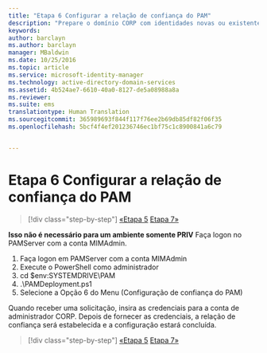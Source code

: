 ```yaml
---
title: "Etapa 6 Configurar a relação de confiança do PAM"
description: "Prepare o domínio CORP com identidades novas ou existentes para serem gerenciadas pelo Privileged Identity Manager usando scripts"
keywords: 
author: barclayn
ms.author: barclayn
manager: MBaldwin
ms.date: 10/25/2016
ms.topic: article
ms.service: microsoft-identity-manager
ms.technology: active-directory-domain-services
ms.assetid: 4b524ae7-6610-40a0-8127-de5a08988a8a
ms.reviewer: 
ms.suite: ems
translationtype: Human Translation
ms.sourcegitcommit: 365989693f844f117f76ee2b69db85df82f06f35
ms.openlocfilehash: 5bcf4f4ef201236746ec1bf75c1c8900841a6c79


---
```


# <a name="step-6-set-up-the-pam-trust"></a>Etapa 6 Configurar a relação de confiança do PAM

>[!div class="step-by-step"]
[«Etapa 5](sp1-step5-configuring-pam.md)
[Etapa 7»](sp1-step7-setup-sidhistory-sidfiltering.md)

**Isso não é necessário para um ambiente somente PRIV** Faça logon no PAMServer com a conta MIMAdmin.

1. Faça logon em PAMServer com a conta MIMAdmin
2. Execute o PowerShell como administrador
3. cd $env:SYSTEMDRIVE\PAM
4. .\PAMDeployment.ps1
5. Selecione a Opção 6 do Menu (Configuração de confiança do PAM)

  Quando receber uma solicitação, insira as credenciais para a conta de administrador CORP. Depois de fornecer as credenciais, a relação de confiança será estabelecida e a configuração estará concluída.

>[!div class="step-by-step"]
[«Etapa 5](sp1-step5-configuring-pam.md)
[Etapa 7»](sp1-step7-setup-sidhistory-sidfiltering.md)



<!--HONumber=Nov16_HO2-->


